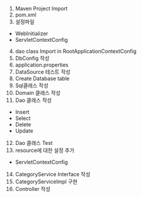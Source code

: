 1. Maven Project Import
2. pom.xml
3. 설정파일
  - WebInitializer
  - ServletContextConfig
4. dao class Import in RootApplicationContextConfig
5. DbConfig 작성
6. application.properties
7. DataSource 테스트 작성
8. Create Database table
9. Sql클래스 작성
10. Domain 클래스 작성
11. Dao 클래스 작성
  - Insert
  - Select
  - Delete
  - Update
12. Dao 클래스 Test
13. resource에 대한 설정 추가
  - ServletContextConfig
14. CategoryService Interface 작성
15. CategoryServiceImpl 구현
16. Controller 작성
